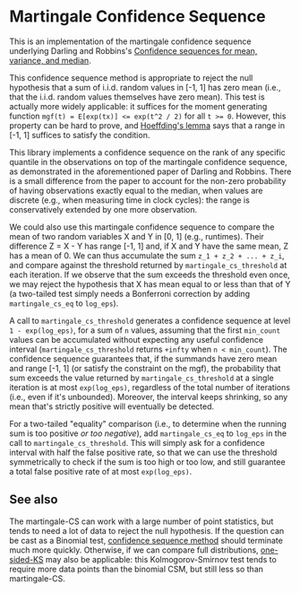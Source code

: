 Martingale Confidence Sequence
==============================

This is an implementation of the martingale confidence sequence
underlying Darling and Robbins's
[Confidence sequences for mean, variance, and median](https://www.ncbi.nlm.nih.gov/pmc/articles/PMC335597/).

This confidence sequence method is appropriate to reject the null
hypothesis that a sum of i.i.d. random values in [-1, 1] has zero mean
(i.e., that the i.i.d. random values themselves have zero mean).  This
test is actually more widely applicable: it suffices for the moment
generating function `mgf(t) = E[exp(tx)] <= exp(t^2 / 2)` for all
`t >= 0`.  However, this property can be hard to prove, and
[Hoeffding's lemma](https://en.wikipedia.org/wiki/Hoeffding%27s_lemma)
says that a range in [-1, 1] suffices to satisfy the condition.

This library implements a confidence sequence on the rank of any
specific quantile in the observations on top of the martingale
confidence sequence, as demonstrated in the aforementioned paper of
Darling and Robbins.  There is a small difference from the paper
to account for the non-zero probability of having observations
exactly equal to the median, when values are discrete (e.g.,
when measuring time in clock cycles): the range is conservatively
extended by one more observation.

We could also use this martingale confidence sequence to compare the
mean of two random variables X and Y in [0, 1] (e.g., runtimes).
Their difference Z = X - Y has range [-1, 1] and, if X and Y have the
same mean, Z has a mean of 0.  We can thus accumulate the sum `z_1 +
z_2 + ... + z_i`, and compare against the threshold returned by
`martingale_cs_threshold` at each iteration.  If we observe that the
sum exceeds the threshold even once, we may reject the hypothesis that
X has mean equal to or less than that of Y (a two-tailed test simply
needs a Bonferroni correction by adding `martingale_cs_eq` to
`log_eps`).

A call to `martingale_cs_threshold` generates a confidence sequence at
level `1 - exp(log_eps)`, for a sum of `n` values, assuming that the
first `min_count` values can be accumulated without expecting any
useful confidence interval (`martingale_cs_threshold` returns `+infty`
when `n < min_count`).  The confidence sequence guarantees that, if
the summands have zero mean and range [-1, 1] (or satisfy the
constraint on the mgf), the probability that sum exceeds the value
returned by `martingale_cs_threshold` at a single iteration is at most
`exp(log_eps)`, regardless of the total number of iterations (i.e.,
even if it's unbounded).  Moreover, the interval keeps shrinking, so
any mean that's strictly positive will eventually be detected.

For a two-tailed "equality" comparison (i.e., to determine when the
running sum is too positive *or too negative*), add `martingale_cs_eq`
to `log_eps` in the call to `martingale_cs_threshold`.  This will
simply ask for a confidence interval with half the false positive
rate, so that we can use the threshold symmetrically to check if the
sum is too high or too low, and still guarantee a total false positive
rate of at most `exp(log_eps)`.

See also
--------

The martingale-CS can work with a large number of point statistics,
but tends to need a lot of data to reject the null hypothesis.  If the
question can be cast as a Binomial test, [confidence sequence
method](https://github.com/pkhuong/csm) should terminate much more
quickly.  Otherwise, if we can compare full distributions,
[one-sided-KS](https://github.com/pkhuong/one-sided-ks)
may also be applicable: this Kolmogorov-Smirnov test tends to
require more data points than the binomial CSM, but still
less so than martingale-CS.
